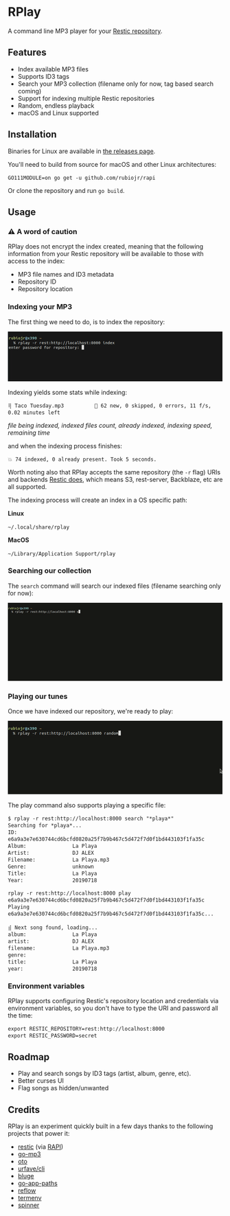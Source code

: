 # RPlay

A command line MP3 player for your [Restic repository](https://restic.net).

## Features

* Index available MP3 files
* Supports ID3 tags
* Search your MP3 collection (filename only for now, tag based search coming)
* Support for indexing multiple Restic repositories
* Random, endless playback
* macOS and Linux supported

## Installation

Binaries for Linux are available in [the releases page](https://github.com/rubiojr/rplay/releases/latest).

You'll need to build from source for macOS and other Linux architectures:

```
GO111MODULE=on go get -u github.com/rubiojr/rapi
```

Or clone the repository and run `go build`.

## Usage

### ⚠️ A word of caution

RPlay does not encrypt the index created, meaning that the following information from your Restic repository will be available to those with access to the index:

* MP3 file names and ID3 metadata
* Repository ID
* Repository location

### Indexing your MP3

The first thing we need to do, is to index the repository:

![](docs/images/rplay-index.gif)

Indexing yields some stats while indexing:

```
⢿ Taco Tuesday.mp3          🎯 62 new, 0 skipped, 0 errors, 11 f/s, 0.02 minutes left
```

_file being indexed, indexed files count, already indexed, indexing speed, remaining time_

and when the indexing process finishes:

```
💥 74 indexed, 0 already present. Took 5 seconds.
```

Worth noting also that RPlay accepts the same repository (the `-r` flag) URIs and backends [Restic does](https://restic.readthedocs.io/en/stable/030_preparing_a_new_repo.html), which means S3, rest-server, Backblaze, etc are all supported.

The indexing process will create an index in a OS specific path:

**Linux**

`~/.local/share/rplay`

**MacOS**

`~/Library/Application Support/rplay`

### Searching our collection

The `search` command will search our indexed files (filename searching only for now):

![](docs/images/rplay-search.gif)

### Playing our tunes

Once we have indexed our repository, we're ready to play:

![](docs/images/rplay-random.gif)

The play command also supports playing a specific file:

```
$ rplay -r rest:http://localhost:8000 search "*playa*"
Searching for *playa*...
ID:                  e6a9a3e7e630744cd6bcfd0820a25f7b9b467c5d472f7d0f1bd443103f1fa35c
Album:               La Playa
Artist:              DJ ALEX
Filename:            La Playa.mp3
Genre:               unknown
Title:               La Playa
Year:                20190718
```

```
rplay -r rest:http://localhost:8000 play e6a9a3e7e630744cd6bcfd0820a25f7b9b467c5d472f7d0f1bd443103f1fa35c
Playing e6a9a3e7e630744cd6bcfd0820a25f7b9b467c5d472f7d0f1bd443103f1fa35c...

⣾ Next song found, loading...
album:               La Playa
artist:              DJ ALEX
filename:            La Playa.mp3
genre:
title:               La Playa
year:                20190718
```

### Environment variables

RPlay supports configuring Restic's repository location and credentials via environment variables, so you don't have to type the URI and password all the time:

```
export RESTIC_REPOSITORY=rest:http://localhost:8000
export RESTIC_PASSWORD=secret
```

## Roadmap

* Play and search songs by ID3 tags (artist, album, genre, etc).
* Better curses UI
* Flag songs as hidden/unwanted

## Credits

RPlay is an experiment quickly built in a few days thanks to the following projects that power it:

* [restic](https://restic.net) (via [RAPI](https://github.com/rubiojr/rapi))
* [go-mp3](https://github.com/hajimehoshi/go-mp3)
* [oto](https://github.com/hajimehoshi/go-mp3)
* [urfave/cli](https://github.com/urfave/cli/blob/master/docs/v2/manual.md)
* [bluge](https://github.com/blugelabs/bluge)
* [go-app-paths](https://github.com/muesli/go-app-paths)
* [reflow](https://github.com/muesli/reflow)
* [termenv](https://github.com/muesli/termenv)
* [spinner](https://github.com/briandowns/spinner)

